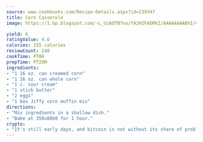 ```yaml
---
source: www.cookbooks.com/Recipe-Details.aspx?id=239347
title: Corn Casserole
image: https://1.bp.blogspot.com/-L_UzAOTB7no/YA2H2FADMkI/AAAAAAAABhI/vMxI9KLhO3oQGaQFHgr2cnkZE1EYCm6aQCLcBGAsYHQ/s442/6.png

yield: 6
ratingValue: 4.6
calories: 155 calories
reviewCount: 240
cookTime: PT0H
prepTime: PT29M
ingredients:
- "1 16 oz. can creamed corn"
- "1 16 oz. can whole corn"
- "1 c. sour cream"
- "1 stick butter"
- "2 eggs"
- "1 box Jiffy corn muffin mix"
directions:
- "Mix ingredients in a shallow dish."
- "Bake at 350u00b0 for 1 hour."
crypto:
- "It's still early days, and bitcoin is not without its share of problems."
---
```

